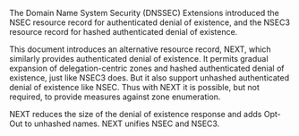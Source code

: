 The Domain Name System Security (DNSSEC) Extensions introduced the NSEC
resource record for authenticated denial of existence, and the NSEC3
resource record for hashed authenticated denial of existence. 

This document
introduces an alternative resource record, NEXT, which similarly provides
authenticated denial of existence. It permits gradual expansion of
delegation-centric zones and hashed authenticated denial of existence,
just like NSEC3 does. But it also support unhashed authenticated denial of
existence like NSEC. Thus with NEXT it is possible, but not required, to provide
measures against zone enumeration.

NEXT reduces the size of the denial of existence response and adds Opt-Out to
unhashed names. NEXT unifies NSEC and NSEC3.
